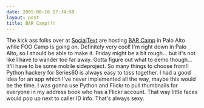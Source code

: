 ```yaml
---
date: 2005-08-16 17:34:50
layout: post
title: BAR Camp!!!
---
```


The kick ass folks over at [SocialText](http://www.socialtext.com) are hosting [BAR Camp](http://barcamp.org/) in Palo Alto while FOO Camp is going on. Definitely very cool! I'm right down in Palo Alto, so I should be able to make it. Friday might be a bit rough... but it's not like I have to wander too far away. Gotta figure out what to demo though... It'll have to be some mobile sideproject. So many things to choose from!! Python hackery for Series60 is always easy to toss together. I had a good idea for an app which I've never implemented all the way, maybe this would be the time. I was gonna use Python and Flickr to pull thumbnails for everyone in my address book who has a Flickr account. That way little faces would pop up next to caller ID info. That's always sexy.
